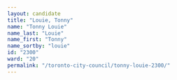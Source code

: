 ```yaml
---
layout: candidate
title: "Louie, Tonny"
name: "Tonny Louie"
name_last: "Louie"
name_first: "Tonny"
name_sortby: "louie"
id: "2300"
ward: "20"
permalink: "/toronto-city-council/tonny-louie-2300/"
---
```


